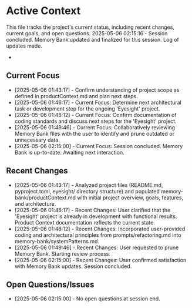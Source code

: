 # Active Context

This file tracks the project's current status, including recent changes, current goals, and open questions.
2025-05-06 02:15:16 - Session concluded. Memory Bank updated and finalized for this session. Log of updates made.

*

## Current Focus

*   [2025-05-06 01:43:17] - Confirm understanding of project scope as defined in productContext.md and plan next steps.
*   [2025-05-06 01:46:17] - Current Focus: Determine next architectural task or development step for the ongoing 'Eyesight' project.
*   [2025-05-06 01:48:12] - Current Focus: Confirm documentation of coding standards and discuss next steps for the 'Eyesight' project.
*   [2025-05-06 01:49:46] - Current Focus: Collaboratively reviewing Memory Bank files with the user to identify and prune outdated or unnecessary data.
*   [2025-05-06 02:15:00] - Current Focus: Session concluded. Memory Bank is up-to-date. Awaiting next interaction.

## Recent Changes

*   [2025-05-06 01:43:17] - Analyzed project files (README.md, pyproject.toml, eyesight/ directory structure) and populated memory-bank/productContext.md with initial project overview, goals, features, and architecture.
*   [2025-05-06 01:46:17] - Recent Changes: User clarified that the 'Eyesight' project is already in development with functional results. Product Context documentation reflects the current state.
*   [2025-05-06 01:48:12] - Recent Changes: Incorporated user-provided coding and architectural principles from prompts/refactoring.md into memory-bank/systemPatterns.md.
*   [2025-05-06 01:49:46] - Recent Changes: User requested to prune Memory Bank. Starting review process.
*   [2025-05-06 02:15:00] - Recent Changes: User confirmed satisfaction with Memory Bank updates. Session concluded.

## Open Questions/Issues

*   [2025-05-06 02:15:00] - No open questions at session end.
